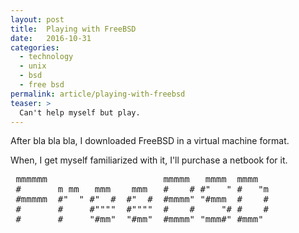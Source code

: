 ```yaml
---
layout: post
title:  Playing with FreeBSD
date:   2016-10-31
categories:
  - technology
  - unix
  - bsd
  - free bsd
permalink: article/playing-with-freebsd
teaser: >
  Can't help myself but play.
---
```


After bla bla bla, I downloaded FreeBSD in a virtual machine format.

When, I get myself familiarized with it, I'll purchase a netbook for it.

<pre>
 mmmmmm                      mmmmm   mmmm  mmmm
 #       m mm   mmm    mmm   #    # #"   " #   "m
 #mmmmm  #"  " #"  #  #"  #  #mmmm" "#mmm  #    #
 #       #     #""""  #""""  #    #     "# #    #
 #       #     "#mm"  "#mm"  #mmmm" "mmm#" #mmm"
</pre>
